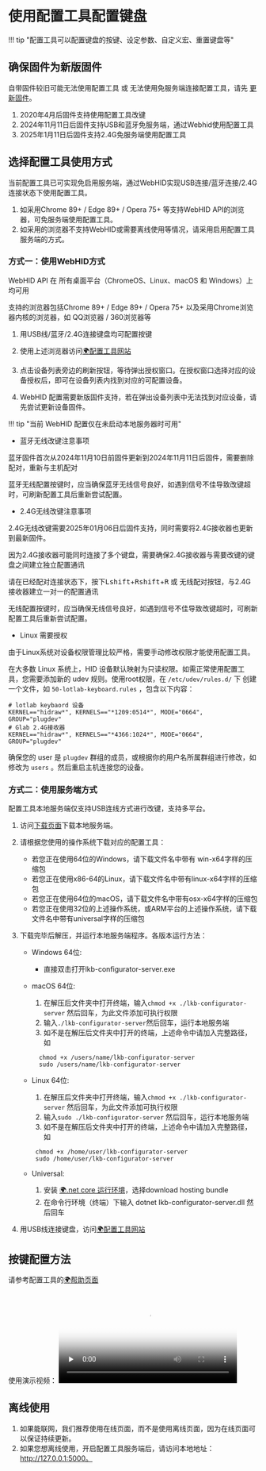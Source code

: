 使用配置工具配置键盘
==========

!!! tip "配置工具可以配置键盘的按键、设定参数、自定义宏、重置键盘等"

确保固件为新版固件
-----------

自带固件较旧可能无法使用配置工具 或 无法使用免服务端连接配置工具，请先 [更新固件](upgrade.md)。

1. 2020年4月后固件支持使用配置工具改键
2. 2024年11月11日后固件支持USB和蓝牙免服务端，通过Webhid使用配置工具
3. 2025年1月11日后固件支持2.4G免服务端使用配置工具

选择配置工具使用方式
-------
当前配置工具已可实现免启用服务端，通过WebHID实现USB连接/蓝牙连接/2.4G连接状态下使用配置工具。

1. 如采用Chrome 89+ / Edge 89+ / Opera 75+ 等支持WebHID API的浏览器，可免服务端使用配置工具。
2. 如采用的浏览器不支持WebHID或需要离线使用等情况，请采用启用配置工具服务端的方式。

### 方式一：使用WebHID方式

WebHID API 在 所有桌面平台（ChromeOS、Linux、macOS 和 Windows）上均可用

支持的浏览器包括Chrome 89+ / Edge 89+ / Opera 75+ 以及采用Chrome浏览器内核的浏览器，如 QQ浏览器 / 360浏览器等

1. 用USB线/蓝牙/2.4G连接键盘均可配置按键

2. 使用上述浏览器访问[🌍配置工具网站](https://keyboard.lotlab.org/)

3. 点击设备列表旁边的刷新按钮，等待弹出授权窗口。在授权窗口选择对应的设备授权后，即可在设备列表内找到对应的可配置设备。

4. WebHID 配置需要新版固件支持，若在弹出设备列表中无法找到对应设备，请先尝试更新设备固件。

!!! tip "当前 WebHID 配置仅在未启动本地服务器时可用"

- 蓝牙无线改键注意事项

蓝牙固件首次从2024年11月10日前固件更新到2024年11月11日后固件，需要删除配对，重新与主机配对

蓝牙无线配置按键时，应当确保蓝牙无线信号良好，如遇到信号不佳导致改键超时，可刷新配置工具后重新尝试配置。

- 2.4G无线改键注意事项

2.4G无线改键需要2025年01月06日后固件支持，同时需要将2.4G接收器也更新到最新固件。

因为2.4G接收器可能同时连接了多个键盘，需要确保2.4G接收器与需要改键的键盘之间建立独立配置通讯

请在已经配对连接状态下，按下<kbd>Lshift</kbd>+<kbd>Rshift</kbd>+<kbd>R</kbd> 或 无线配对按钮，与2.4G接收器建立一对一的配置通讯

无线配置按键时，应当确保无线信号良好，如遇到信号不佳导致改键超时，可刷新配置工具后重新尝试配置。

- Linux 需要授权

由于Linux系统对设备权限管理比较严格，需要手动修改权限才能使用配置工具。

在大多数 Linux 系统上，HID 设备默认映射为只读权限。如需正常使用配置工具，您需要添加新的 udev 规则。使用root权限，在 ```/etc/udev/rules.d/``` 下 创建一个文件，如 ```50-lotlab-keyboard.rules``` ，包含以下内容：

```
# lotlab keybaord 设备
KERNEL=="hidraw*", KERNELS=="*1209:0514*", MODE="0664", GROUP="plugdev"
# Glab 2.4G接收器
KERNEL=="hidraw*", KERNELS=="*4366:1024*", MODE="0664", GROUP="plugdev"
```
确保您的 user 是 ```plugdev``` 群组的成员，或根据你的用户名所属群组进行修改，如修改为 ```users``` 。然后重启主机连接您的设备。


### 方式二：使用服务端方式

配置工具本地服务端仅支持USB连线方式进行改键，支持多平台。

1. 访问[下载页面](down/download.md)下载本地服务端。 

2. 请根据您使用的操作系统下载对应的配置工具：

    - 若您正在使用64位的Windows，请下载文件名中带有 win-x64字样的压缩包
    - 若您正在使用x86-64的Linux，请下载文件名中带有linux-x64字样的压缩包
    - 若您正在使用64位的macOS，请下载文件名中带有osx-x64字样的压缩包
    - 若您正在使用32位的上述操作系统，或ARM平台的上述操作系统，请下载文件名中带有universal字样的压缩包

3. 下载完毕后解压，并运行本地服务端程序。各版本运行方法：

    - Windows 64位: 
        - 直接双击打开lkb-configurator-server.exe

    - macOS 64位: 

        1. 在解压后文件夹中打开终端，输入```chmod +x ./lkb-configurator-server``` 然后回车，为此文件添加可执行权限
        2. 输入```./lkb-configurator-server```然后回车，运行本地服务端
        3.  如不是在解压后文件夹中打开的终端，上述命令中请加入完整路径，如
        ```
          chmod +x /users/name/lkb-configurator-server
          sudo /users/name/lkb-configurator-server
        ```

    - Linux 64位: 
        1. 在解压后文件夹中打开终端，输入```chmod +x ./lkb-configurator-server``` 然后回车，为此文件添加可执行权限
        2. 输入```sudo ./lkb-configurator-server``` 然后回车，运行本地服务端
        3. 如不是在解压后文件夹中打开的终端，上述命令中请加入完整路径，如
       ```
        chmod +x /home/user/lkb-configurator-server
        sudo /home/user/lkb-configurator-server
        ```

    - Universal: 
    
        1. 安装 [🌍.net core 运行环境](https://dotnet.microsoft.com/download/dotnet-core/current/runtime)，选择download hosting bundle
        2. 在命令行环境（终端）下输入 dotnet lkb-configurator-server.dll 然后回车

4. 用USB线连接键盘，访问[🌍配置工具网站](https://keyboard.lotlab.org/)

按键配置方法
----------

请参考配置工具的[🌍帮助页面](https://keyboard.lotlab.org/help)

使用演示视频：
<video id="video" width="360px" height="auto" controls="controls" preload="none" poster="https://wiki.glab.online/img/videoicon.png">
<source id="mp4" src="https://down.glab.online:5550/lkb-configurator.mp4" type="video/mp4">
  您的浏览器不支持播放此视频
</video>

离线使用
-------

1. 如果能联网，我们推荐使用在线页面，而不是使用离线页面，因为在线页面可以保证持续更新。
2. 如果您想离线使用，开启配置工具服务端后，请访问本地地址：http://127.0.0.1:5000。